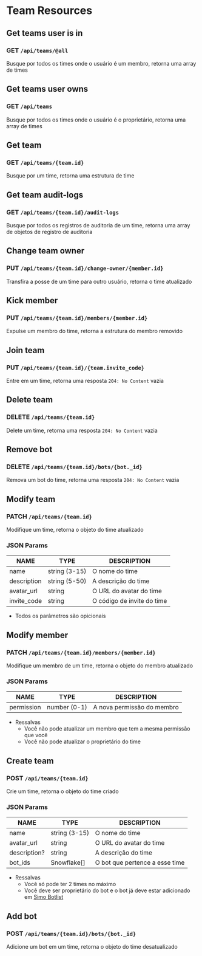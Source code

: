 # Team Resources

## Get teams user is in

### GET `/api/teams/@all`

Busque por todos os times onde o usuário é um membro, retorna uma array de times

## Get teams user owns

### GET `/api/teams`

Busque por todos os times onde o usuário é o proprietário, retorna uma array de times

## Get team

### GET `/api/teams/{team.id}`

Busque por um time, retorna uma estrutura de time

## Get team audit-logs

### GET `/api/teams/{team.id}/audit-logs`

Busque por todos os registros de auditoria de um time, retorna uma array de objetos
de registro de auditoria

## Change team owner

### PUT `/api/teams/{team.id}/change-owner/{member.id}`

Transfira a posse de um time para outro usuário, retorna o time atualizado

## Kick member

### PUT `/api/teams/{team.id}/members/{member.id}`

Expulse um membro do time, retorna a estrutura do membro removido

## Join team

### PUT `/api/teams/{team.id}/{team.invite_code}`

Entre em um time, retorna uma resposta `204: No Content` vazia

## Delete team

### DELETE `/api/teams/{team.id}`

Delete um time, retorna uma resposta `204: No Content` vazia

## Remove bot

### DELETE `/api/teams/{team.id}/bots/{bot._id}`

Remova um bot do time, retorna uma resposta `204: No Content` vazia

## Modify team

### PATCH `/api/teams/{team.id}`

Modifique um time, retorna o objeto do time atualizado

### JSON Params

| NAME        | TYPE          | DESCRIPTION                |
| ----------- | ------------- | -------------------------- |
| name        | string (3-15) | O nome do time             |
| description | string (5-50) | A descrição do time        |
| avatar_url  | string        | O URL do avatar do time    |
| invite_code | string        | O código de invite do time |

-   Todos os parâmetros são opicionais

## Modify member

### PATCH `/api/teams/{team.id}/members/{member.id}`

Modifique um membro de um time, retorna o objeto do membro atualizado

### JSON Params

| NAME       | TYPE         | DESCRIPTION                |
| ---------- | ------------ | -------------------------- |
| permission | number (0-1) | A nova permissão do membro |

-   Ressalvas
    -   Você não pode atualizar um membro que tem a mesma permissão que você
    -   Você não pode atualizar o proprietário do time

## Create team

### POST `/api/teams/{team.id}`

Crie um time, retorna o objeto do time criado

### JSON Params

| NAME         | TYPE          | DESCRIPTION                    |
| ------------ | ------------- | ------------------------------ |
| name         | string (3-15) | O nome do time                 |
| avatar_url   | string        | O URL do avatar do time        |
| description? | string        | A descrição do time            |
| bot_ids      | Snowflake[]   | O bot que pertence a esse time |

-   Ressalvas
    -   Você só pode ter 2 times no máximo
    -   Você deve ser proprietário do bot e o bot já deve estar adicionado em [Simo Botlist](bombadeagua.life)

## Add bot

### POST `/api/teams/{team.id}/bots/{bot._id}`

Adicione um bot em um time, retorna o objeto do time desatualizado
